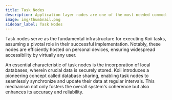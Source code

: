 ```yaml
---
title: Task Nodes
description: Application layer nodes are one of the most-needed commodities in Web3.
image: img/thumbnail.png
sidebar_label: Task Nodes
---
```


Task nodes serve as the fundamental infrastructure for executing Koii tasks, assuming a pivotal role in their successful implementation. Notably, these nodes are efficiently hosted on personal devices, ensuring widespread accessibility by virtually any user.

 An essential characteristic of task nodes is the incorporation of local databases, wherein crucial data is securely stored. Koii introduces a pioneering concept called database sharing, enabling task nodes to seamlessly synchronize and update their data at regular intervals. This mechanism not only fosters the overall system's coherence but also enhances its accuracy and reliability. 